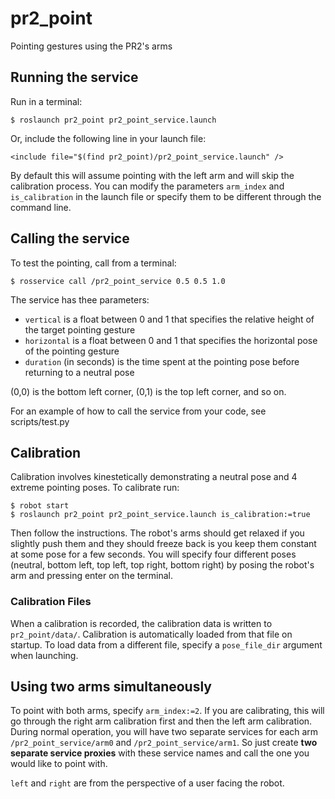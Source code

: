 # pr2_point
Pointing gestures using the PR2's arms

## Running the service

Run in a terminal:

```
$ roslaunch pr2_point pr2_point_service.launch
```

Or, include the following line in your launch file:

```
<include file="$(find pr2_point)/pr2_point_service.launch" />
```

By default this will assume pointing with the left arm and will skip the calibration process. You can modify the parameters ```arm_index``` and ```is_calibration``` in the launch file or specify them to be different through the command line.

## Calling the service

To test the pointing, call from a terminal:

```
$ rosservice call /pr2_point_service 0.5 0.5 1.0
```

The service has thee parameters:
* ```vertical``` is a float between 0 and 1 that specifies the relative height of the target pointing gesture
* ```horizontal``` is a float between 0 and 1 that specifies the horizontal pose of the pointing gesture
* ```duration``` (in seconds) is the time spent at the pointing pose before returning to a neutral pose

(0,0) is the bottom left corner, (0,1) is the top left corner, and so on.

For an example of how to call the service from your code, see scripts/test.py

## Calibration

Calibration involves kinestetically demonstrating a neutral pose and 4 extreme pointing poses. To calibrate run:

```
$ robot start
$ roslaunch pr2_point pr2_point_service.launch is_calibration:=true
```

Then follow the instructions. The robot's arms should get relaxed if you slightly push them and they should freeze back is you keep them constant at some pose for a few seconds. You will specify four different poses (neutral, bottom left, top left, top right, bottom right) by posing the robot's arm and pressing enter on the terminal. 

### Calibration Files
When a calibration is recorded, the calibration data is written to `pr2_point/data/`. Calibration is automatically loaded from that file on startup. To load data from a different file, specify a `pose_file_dir` argument when launching.


## Using two arms simultaneously

To point with both arms, specify ```arm_index:=2```. If you are calibrating, this will go through the right arm calibration first and then the left arm calibration. During normal operation, you will have two separate services for each arm ```/pr2_point_service/arm0``` and ```/pr2_point_service/arm1```. So just create __two separate service proxies__ with these service names and call the one you would like to point with.

`left` and `right` are from the perspective of a user facing the robot.
